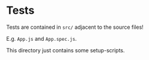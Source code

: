 # Tests

Tests are contained in `src/` adjacent to the source files!

E.g. `App.js` and `App.spec.js`.

This directory just contains some setup-scripts.
